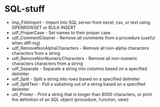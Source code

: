 # SQL-stuff

* imp_FileImport - Import into SQL server from excel, csv, or text using OPENROWSET or BULK INSERT
* udf_ProperCase - Set names to their proper case
* udf_CommentCleaner - Remove all comments from a procedure (useful when diff-ing)
* udf_RemoveNonAlphaCharacters - Remove all non-alpha characters characters from a string
* udf_RemoveNonNumericCharacters - Remove all non-numeric characters characters from a string
* udf_Separate - Separate a string into columns based on a specified delimiter
* udf_Split - Split a string into rows based on a specified delimiter
* udf_SplitText - Pull a substring out of a string based on a specified delimiter
* util_Printer - Print a string that is longer than 8000 characters, or print the definition of an SQL object (procedure, function, view)
